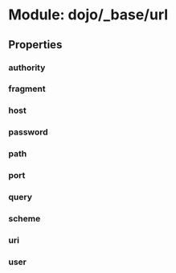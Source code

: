 # Module: dojo/_base/url

## Properties

### authority


### fragment


### host


### password


### path


### port


### query


### scheme


### uri


### user


